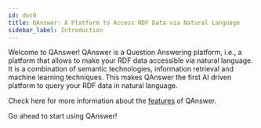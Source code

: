 ```yaml
---
id: doc0
title: QAnswer: A Platform to Access RDF Data via Natural Language
sidebar_label: Introduction
---
```


Welcome to QAnswer! QAnswer is a Question Answering platform, i.e., a platform that allows to make your RDF data accessible via natural language. It is a combination of semantic technologies,
information retrieval and machine learning techniques. This makes QAnswer the first AI driven platform to query your RDF data in natural language.

Check here for more information about the [features](/#features) of QAnswer.

Go ahead to start using QAnswer!
